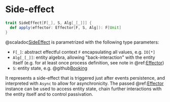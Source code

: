 # Side-effect

```scala
trait SideEffect[F[_], S, Alg[_[_]]] {
  def apply(effector: Effector[F, S, Alg]): F[Unit]
}
```

@scaladoc[SideEffect](endless.core.entity.SideEffect) is parametrized with the following type parameters:

 - `F[_]`: abstract effectful context `F` encapsulating all values, e.g. `IO[*]`
 - `Alg[_[_]]`: entity algebra, allowing "back-interaction" with the entity itself (e.g. for at least once process definition, see note in @ref:[Effector](effector.md))
 - `S`: entity state, e.g. @github[Booking](/example/src/main/scala/endless/example/data/Booking.scala)

It represents a side-effect that is triggered just after events persistence, and interpreted with `Async` to allow for asynchronicity. The passed @ref:[Effector](effector.md) instance can be used to access entity state, chain further interactions with the entity itself and to control passivation.